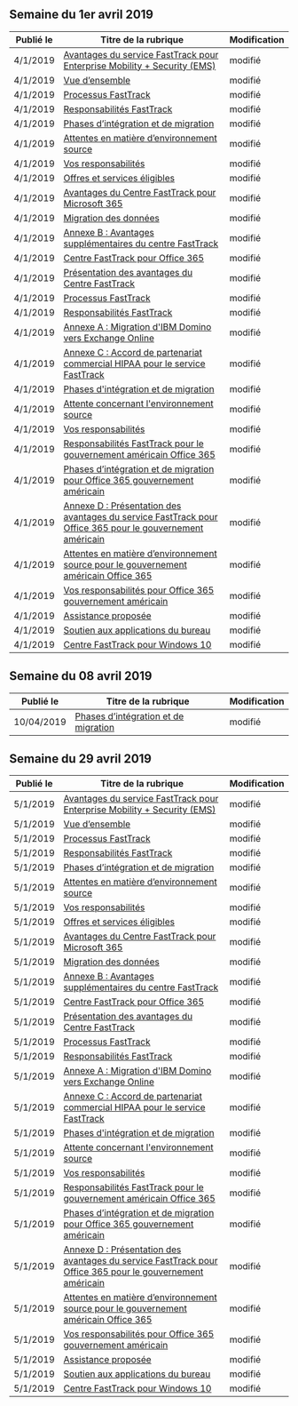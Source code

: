 <!-- This file is generated automatically each week. Changes made to this file will be overwritten.-->




## <a name="week-of-april-01-2019"></a>Semaine du 1er avril 2019


| Publié le |Titre de la rubrique | Modification |
|------|------------|--------|
| 4/1/2019 | [Avantages du service FastTrack pour Enterprise Mobility + Security (EMS)](/FastTrack/ems-fasttrack-benefit-for-ems) | modifié |
| 4/1/2019 | [Vue d’ensemble](/FastTrack/ems-fasttrack-benefit-overview) | modifié |
| 4/1/2019 | [Processus FastTrack](/FastTrack/ems-fasttrack-process) | modifié |
| 4/1/2019 | [Responsabilités FastTrack](/FastTrack/ems-fasttrack-responsibilities) | modifié |
| 4/1/2019 | [Phases d’intégration et de migration](/FastTrack/ems-onboarding-phases) | modifié |
| 4/1/2019 | [Attentes en matière d’environnement source](/FastTrack/ems-source-environment-expectations) | modifié |
| 4/1/2019 | [Vos responsabilités](/FastTrack/ems-your-responsibilities) | modifié |
| 4/1/2019 | [Offres et services éligibles](/FastTrack/m365-eligible-services-and-plans) | modifié |
| 4/1/2019 | [Avantages du Centre FastTrack pour Microsoft 365](/FastTrack/m365-fasttrack-benefit-overview) | modifié |
| 4/1/2019 | [Migration des données](/FastTrack/o365-data-migration) | modifié |
| 4/1/2019 | [Annexe B : Avantages supplémentaires du centre FastTrack](/FastTrack/o365-fasttrack-additional-benefits) | modifié |
| 4/1/2019 | [Centre FastTrack pour Office 365](/FastTrack/o365-fasttrack-benefit-for-office-365) | modifié |
| 4/1/2019 | [Présentation des avantages du Centre FastTrack](/FastTrack/o365-fasttrack-benefit-overview) | modifié |
| 4/1/2019 | [Processus FastTrack](/FastTrack/o365-fasttrack-process) | modifié |
| 4/1/2019 | [Responsabilités FastTrack](/FastTrack/o365-fasttrack-responsibilities) | modifié |
| 4/1/2019 | [Annexe A : Migration d'IBM Domino vers Exchange Online](/FastTrack/o365-from-ibm-domino-to-exchange-online) | modifié |
| 4/1/2019 | [Annexe C : Accord de partenariat commercial HIPAA pour le service FastTrack](/FastTrack/o365-hipaa-business-associate-agreement) | modifié |
| 4/1/2019 | [Phases d'intégration et de migration](/FastTrack/o365-onboarding-and-migration) | modifié |
| 4/1/2019 | [Attente concernant l'environnement source](/FastTrack/o365-source-environment-expectations) | modifié |
| 4/1/2019 | [Vos responsabilités](/FastTrack/o365-your-responsibilities) | modifié |
| 4/1/2019 | [Responsabilités FastTrack pour le gouvernement américain Office 365](/FastTrack/us-gov-appendix-fasttrack-responsibilities) | modifié |
| 4/1/2019 | [Phases d’intégration et de migration pour Office 365 gouvernement américain](/FastTrack/us-gov-appendix-onboarding-and-migration) | modifié |
| 4/1/2019 | [Annexe D : Présentation des avantages du service FastTrack pour Office 365 pour le gouvernement américain](/FastTrack/us-gov-appendix-overview) | modifié |
| 4/1/2019 | [Attentes en matière d’environnement source pour le gouvernement américain Office 365](/FastTrack/us-gov-appendix-source-environment-expectations) | modifié |
| 4/1/2019 | [Vos responsabilités pour Office 365 gouvernement américain](/FastTrack/us-gov-appendix-your-responsibilities) | modifié |
| 4/1/2019 | [Assistance proposée](/FastTrack/win-10-daa-assistance-offered) | modifié |
| 4/1/2019 | [Soutien aux applications du bureau](/FastTrack/win-10-desktop-app-assure) | modifié |
| 4/1/2019 | [Centre FastTrack pour Windows 10](/FastTrack/win-10-fasttrack-benefit-for-windows-10) | modifié |


## <a name="week-of-april-08-2019"></a>Semaine du 08 avril 2019


| Publié le |Titre de la rubrique | Modification |
|------|------------|--------|
| 10/04/2019 | [Phases d’intégration et de migration](/FastTrack/ems-onboarding-phases) | modifié |


## <a name="week-of-april-29-2019"></a>Semaine du 29 avril 2019


| Publié le |Titre de la rubrique | Modification |
|------|------------|--------|
| 5/1/2019 | [Avantages du service FastTrack pour Enterprise Mobility + Security (EMS)](/FastTrack/ems-fasttrack-benefit-for-ems) | modifié |
| 5/1/2019 | [Vue d’ensemble](/FastTrack/ems-fasttrack-benefit-overview) | modifié |
| 5/1/2019 | [Processus FastTrack](/FastTrack/ems-fasttrack-process) | modifié |
| 5/1/2019 | [Responsabilités FastTrack](/FastTrack/ems-fasttrack-responsibilities) | modifié |
| 5/1/2019 | [Phases d’intégration et de migration](/FastTrack/ems-onboarding-phases) | modifié |
| 5/1/2019 | [Attentes en matière d’environnement source](/FastTrack/ems-source-environment-expectations) | modifié |
| 5/1/2019 | [Vos responsabilités](/FastTrack/ems-your-responsibilities) | modifié |
| 5/1/2019 | [Offres et services éligibles](/FastTrack/m365-eligible-services-and-plans) | modifié |
| 5/1/2019 | [Avantages du Centre FastTrack pour Microsoft 365](/FastTrack/m365-fasttrack-benefit-overview) | modifié |
| 5/1/2019 | [Migration des données](/FastTrack/o365-data-migration) | modifié |
| 5/1/2019 | [Annexe B : Avantages supplémentaires du centre FastTrack](/FastTrack/o365-fasttrack-additional-benefits) | modifié |
| 5/1/2019 | [Centre FastTrack pour Office 365](/FastTrack/o365-fasttrack-benefit-for-office-365) | modifié |
| 5/1/2019 | [Présentation des avantages du Centre FastTrack](/FastTrack/o365-fasttrack-benefit-overview) | modifié |
| 5/1/2019 | [Processus FastTrack](/FastTrack/o365-fasttrack-process) | modifié |
| 5/1/2019 | [Responsabilités FastTrack](/FastTrack/o365-fasttrack-responsibilities) | modifié |
| 5/1/2019 | [Annexe A : Migration d'IBM Domino vers Exchange Online](/FastTrack/o365-from-ibm-domino-to-exchange-online) | modifié |
| 5/1/2019 | [Annexe C : Accord de partenariat commercial HIPAA pour le service FastTrack](/FastTrack/o365-hipaa-business-associate-agreement) | modifié |
| 5/1/2019 | [Phases d'intégration et de migration](/FastTrack/o365-onboarding-and-migration) | modifié |
| 5/1/2019 | [Attente concernant l'environnement source](/FastTrack/o365-source-environment-expectations) | modifié |
| 5/1/2019 | [Vos responsabilités](/FastTrack/o365-your-responsibilities) | modifié |
| 5/1/2019 | [Responsabilités FastTrack pour le gouvernement américain Office 365](/FastTrack/us-gov-appendix-fasttrack-responsibilities) | modifié |
| 5/1/2019 | [Phases d’intégration et de migration pour Office 365 gouvernement américain](/FastTrack/us-gov-appendix-onboarding-and-migration) | modifié |
| 5/1/2019 | [Annexe D : Présentation des avantages du service FastTrack pour Office 365 pour le gouvernement américain](/FastTrack/us-gov-appendix-overview) | modifié |
| 5/1/2019 | [Attentes en matière d’environnement source pour le gouvernement américain Office 365](/FastTrack/us-gov-appendix-source-environment-expectations) | modifié |
| 5/1/2019 | [Vos responsabilités pour Office 365 gouvernement américain](/FastTrack/us-gov-appendix-your-responsibilities) | modifié |
| 5/1/2019 | [Assistance proposée](/FastTrack/win-10-daa-assistance-offered) | modifié |
| 5/1/2019 | [Soutien aux applications du bureau](/FastTrack/win-10-desktop-app-assure) | modifié |
| 5/1/2019 | [Centre FastTrack pour Windows 10](/FastTrack/win-10-fasttrack-benefit-for-windows-10) | modifié |

